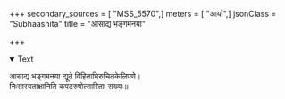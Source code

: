 +++
secondary_sources = [ "MSS_5570",]
meters = [ "आर्या",]
jsonClass = "Subhaashita"
title = "आसाद्य भङ्गमनया"

+++

<details open><summary>Text</summary>

आसाद्य भङ्गमनया द्यूते विहिताभिरुचितकेलिपणे।  
निःसारयताक्षानिति कपटरुषोत्सारिताः सख्यः॥
</details>
